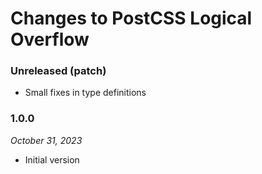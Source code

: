 # Changes to PostCSS Logical Overflow

### Unreleased (patch)

- Small fixes in type definitions

### 1.0.0

_October 31, 2023_

- Initial version
